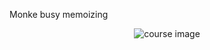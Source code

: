 Monke busy memoizing 

<p align="center">
  <img src="https://thumbs.gfycat.com/AssuredEmptyCormorant-size_restricted.gif" alt="course image"/>
</p>

